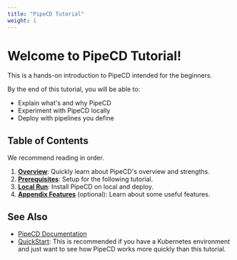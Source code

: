 ```yaml
---
title: "PipeCD Tutorial"
weight: 1
---
```


# **Welcome to PipeCD Tutorial!**

This is a hands-on introduction to PipeCD intended for the beginners.

By the end of this tutorial, you will be able to:
  - Explain what's and why PipeCD
  - Experiment with PipeCD locally
  - Deploy with pipelines you define


## Table of Contents

We recommend reading in order.

1. [**Overview**](./10-whats-pipecd/):  Quickly learn about PipeCD's overview and strengths.
2. [**Prerequisites**](./15-prerequisites/):  Setup for the following tutorial.
3. [**Local Run**](./30-local-run/):  Install PipeCD on local and deploy.
4. [**Appendix Features**](./40-features/) (optional):  Learn about some useful features.

## See Also

- [PipeCD Documentation](https://pipecd.dev/docs/)
- [QuickStart](https://pipecd.dev/docs/quickstart/): This is recommended if you have a Kubernetes environment and just want to see how PipeCD works more quickly than this tutorial.
